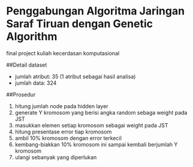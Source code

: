 # Penggabungan Algoritma Jaringan Saraf Tiruan dengan Genetic Algorithm
final project kuliah kecerdasan komputasional

##Detail dataset
- jumlah atribut: 35 (1 atribut sebagai hasil analisa)
- jumlah data: 324

##Prosedur
1. hitung jumlah node pada hidden layer
2. generate Y kromosom yang berisi angka random sebaga weight pada JST
3. masukkan elemen setiap kromosom sebagai weight pada JST
4. hitung presentase error tiap kromosom
5. ambil 10% kromosom dengan error terkecil
6. kembang-biakkan 10% kromosom ini sampai kembali berjumlah Y kromosom
7. ulangi sebanyak yang diperlukan

